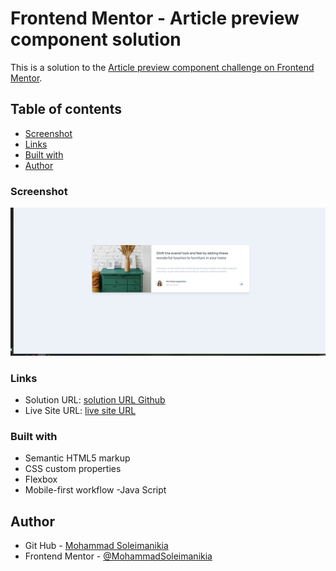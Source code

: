 # Frontend Mentor - Article preview component solution

This is a solution to the [Article preview component challenge on Frontend Mentor](https://www.frontendmentor.io/challenges/article-preview-component-dYBN_pYFT).

## Table of contents

- [Screenshot](#screenshot)
- [Links](#links)
- [Built with](#built-with)
- [Author](#author)

### Screenshot

![](./docs/assets/imgs/article-prev-screen.png)

### Links

- Solution URL: [solution URL Github](https://github.com/MohammadSoleimanikia/article-preview-component)
- Live Site URL: [live site URL](https://mohammadsoleimanikia.github.io/article-preview-component/)

### Built with

- Semantic HTML5 markup
- CSS custom properties
- Flexbox
- Mobile-first workflow
-Java Script

## Author

- Git Hub - [Mohammad Soleimanikia](https://github.com/MohammadSoleimanikia)
- Frontend Mentor - [@MohammadSoleimanikia](https://www.frontendmentor.io/profile/MohammadSoleimanikia)
